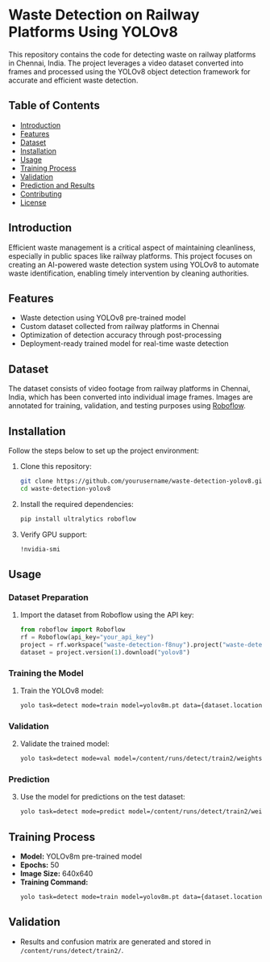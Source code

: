
# Waste Detection on Railway Platforms Using YOLOv8  

This repository contains the code for detecting waste on railway platforms in Chennai, India. The project leverages a video dataset converted into frames and processed using the YOLOv8 object detection framework for accurate and efficient waste detection.  

## Table of Contents  
- [Introduction](#introduction)  
- [Features](#features)  
- [Dataset](#dataset)  
- [Installation](#installation)  
- [Usage](#usage)  
- [Training Process](#training-process)  
- [Validation](#validation)  
- [Prediction and Results](#prediction-and-results)  
- [Contributing](#contributing)  
- [License](#license)  

## Introduction  
Efficient waste management is a critical aspect of maintaining cleanliness, especially in public spaces like railway platforms. This project focuses on creating an AI-powered waste detection system using YOLOv8 to automate waste identification, enabling timely intervention by cleaning authorities.  

## Features  
- Waste detection using YOLOv8 pre-trained model  
- Custom dataset collected from railway platforms in Chennai  
- Optimization of detection accuracy through post-processing  
- Deployment-ready trained model for real-time waste detection  

## Dataset  
The dataset consists of video footage from railway platforms in Chennai, India, which has been converted into individual image frames. Images are annotated for training, validation, and testing purposes using [Roboflow](https://roboflow.com).  

## Installation  
Follow the steps below to set up the project environment:

1. Clone this repository:
   ```bash
   git clone https://github.com/yourusername/waste-detection-yolov8.git
   cd waste-detection-yolov8
   ```

2. Install the required dependencies:
   ```bash
   pip install ultralytics roboflow
   ```

3. Verify GPU support:
   ```bash
   !nvidia-smi
   ```

## Usage  
### Dataset Preparation  
1. Import the dataset from Roboflow using the API key:
   ```python
   from roboflow import Roboflow
   rf = Roboflow(api_key="your_api_key")
   project = rf.workspace("waste-detection-f8nuy").project("waste-detection-wrre8")
   dataset = project.version(1).download("yolov8")
   ```

### Training the Model  
1. Train the YOLOv8 model:
   ```bash
   yolo task=detect mode=train model=yolov8m.pt data={dataset.location}/data.yaml epochs=50 imgsz=640
   ```

### Validation  
2. Validate the trained model:
   ```bash
   yolo task=detect mode=val model=/content/runs/detect/train2/weights/best.pt data={dataset.location}/data.yaml
   ```

### Prediction  
3. Use the model for predictions on the test dataset:
   ```bash
   yolo task=detect mode=predict model=/content/runs/detect/train2/weights/best.pt conf=0.5 source={dataset.location}/test/images save_txt=true
   ```

## Training Process  
- **Model:** YOLOv8m pre-trained model  
- **Epochs:** 50  
- **Image Size:** 640x640  
- **Training Command:**  
  ```bash
  yolo task=detect mode=train model=yolov8m.pt data={dataset.location}/data.yaml epochs=50 imgsz=640
  ```

## Validation  
- Results and confusion matrix are generated and stored in `/content/runs/detect/train2/`.  


